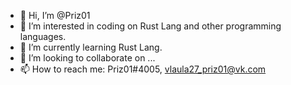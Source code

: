 - 👋 Hi, I’m @Priz01
- 👀 I’m interested in coding on Rust Lang and other programming languages.
- 🌱 I’m currently learning Rust Lang.
- 💞️ I’m looking to collaborate on ...
- 📫 How to reach me: Priz01#4005, vlaula27_priz01@vk.com

<!---
Priz01/Priz01 is a ✨ special ✨ repository because its `README.md` (this file) appears on your GitHub profile.
You can click the Preview link to take a look at your changes.
--->
